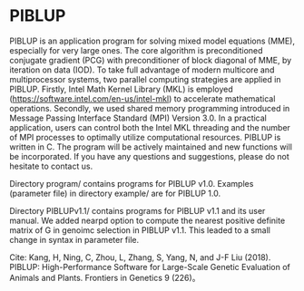# PIBLUP
PIBLUP is an application program for solving mixed model equations (MME), especially for very large ones. The core algorithm is preconditioned conjugate gradient (PCG) with preconditioner of block diagonal of MME, by iteration on data (IOD). To take full advantage of modern multicore and multiprocessor systems, two parallel computing strategies are applied in PIBLUP. Firstly, Intel Math Kernel Library (MKL) is employed (https://software.intel.com/en-us/intel-mkl) to accelerate mathematical operations. Secondly, we used shared memory programming introduced in Message Passing Interface Standard (MPI) Version 3.0. In a practical application, users can control both the Intel MKL threading and the number of MPI processes to optimally utilize computational resources. PIBLUP is written in C. The program will be actively maintained and new functions will be incorporated. If you have any questions and suggestions, please do not hesitate to contact us.

Directory program/ contains programs for PIBLUP v1.0. Examples (parameter file) in directory example/ are for PIBLUP 1.0.

Directory PIBLUPv1.1/ contains programs for PIBLUP v1.1 and its user manual. We added nearpd option to compute the nearest positive definite matrix of G in genoimc selection in PIBLUP v1.1. This leaded to a small change in syntax in parameter file.

Cite:
Kang, H, Ning, C, Zhou, L, Zhang, S, Yang, N, and J-F Liu (2018). PIBLUP: High-Performance Software for Large-Scale Genetic Evaluation of Animals and Plants. Frontiers in Genetics 9 (226)。
